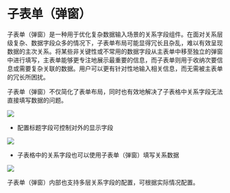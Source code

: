 # 子表单（弹窗）

子表单（弹窗）是一种用于优化复杂数据输入场景的关系字段组件。在面对关系层级复杂、数据字段众多的情况下，子表单布局可能显得冗长且杂乱，难以有效呈现数据的主次关系。将某些非关键性或不常用的数据字段从主表单中移至独立的弹窗中进行填写，主表单能够更专注地展示最重要的信息，而子表单则用于收纳次要信息或需要复杂关联的数据。用户可以更有针对性地输入相关信息，而无需被主表单的冗长所困扰。

子表单（弹窗）不仅简化了表单布局，同时也有效地解决了子表格中关系字段无法直接填写数据的问题。

![](https://static-docs.nocobase.com/a386b9333964279e1234e05e53df57ed.gif)

- 配置标题字段可控制对外的显示字段

![](https://static-docs.nocobase.com/e899ff37d80f70c254052441bf7446df.png)

- 子表格中的关系字段也可以使用子表单（弹窗）填写关系数据

![](https://static-docs.nocobase.com/531504bdf10c107cdbc9def08cdccf0c.gif)

子表单（弹窗）内部也支持多层关系字段的配置，可根据实际情况配置。
